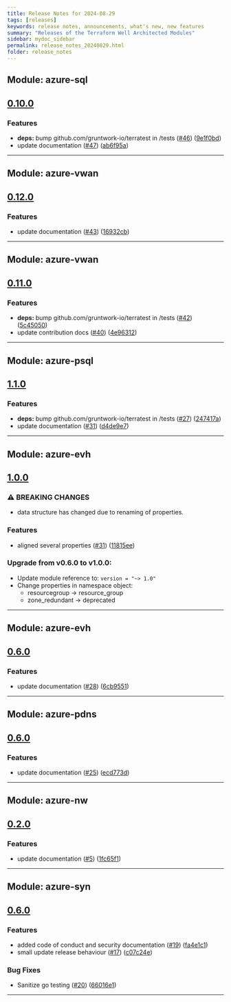 ```yaml
---
title: Release Notes for 2024-08-29
tags: [releases]
keywords: release notes, announcements, what's new, new features
summary: "Releases of the Terraform Well Architected Modules"
sidebar: mydoc_sidebar
permalink: release_notes_20240829.html
folder: release_notes
---
```


## Module: azure-sql
## [0.10.0](https://github.com/CloudNationHQ/terraform-azure-sql/releases/tag/v0.10.0)


### Features

* **deps:** bump github.com/gruntwork-io/terratest in /tests ([#46](https://github.com/CloudNationHQ/terraform-azure-sql/issues/46)) ([9e1f0bd](https://github.com/CloudNationHQ/terraform-azure-sql/commit/9e1f0bd790513643275951775fe439e501cc82c8))
* update documentation ([#47](https://github.com/CloudNationHQ/terraform-azure-sql/issues/47)) ([ab6f95a](https://github.com/CloudNationHQ/terraform-azure-sql/commit/ab6f95a3ca351026912bfb357da1947f4627f443))

---

## Module: azure-vwan
## [0.12.0](https://github.com/CloudNationHQ/terraform-azure-vwan/releases/tag/v0.12.0)


### Features

* update documentation ([#43](https://github.com/CloudNationHQ/terraform-azure-vwan/issues/43)) ([16932cb](https://github.com/CloudNationHQ/terraform-azure-vwan/commit/16932cb5899e723205ca5b05950f9b94976728d4))

---

## Module: azure-vwan
## [0.11.0](https://github.com/CloudNationHQ/terraform-azure-vwan/releases/tag/v0.11.0)


### Features

* **deps:** bump github.com/gruntwork-io/terratest in /tests ([#42](https://github.com/CloudNationHQ/terraform-azure-vwan/issues/42)) ([5c45050](https://github.com/CloudNationHQ/terraform-azure-vwan/commit/5c450502d04698c33117208de17f87821cc4d231))
* update contribution docs ([#40](https://github.com/CloudNationHQ/terraform-azure-vwan/issues/40)) ([4e96312](https://github.com/CloudNationHQ/terraform-azure-vwan/commit/4e96312c73dac1b354be0eaaa2ddf0057e3c0e94))

---

## Module: azure-psql
## [1.1.0](https://github.com/CloudNationHQ/terraform-azure-psql/releases/tag/v1.1.0)


### Features

* **deps:** bump github.com/gruntwork-io/terratest in /tests ([#27](https://github.com/CloudNationHQ/terraform-azure-psql/issues/27)) ([247417a](https://github.com/CloudNationHQ/terraform-azure-psql/commit/247417a24dfdf40002774f440d6373073ec98cc6))
* update documentation ([#31](https://github.com/CloudNationHQ/terraform-azure-psql/issues/31)) ([d4de9e7](https://github.com/CloudNationHQ/terraform-azure-psql/commit/d4de9e78a4b8d5b3a70c62c521ee8e63e81bbef8))

---

## Module: azure-evh
## [1.0.0](https://github.com/CloudNationHQ/terraform-azure-evh/releases/tag/v1.0.0)


### ⚠ BREAKING CHANGES

* data structure has changed due to renaming of properties.

### Features

* aligned several properties ([#31](https://github.com/CloudNationHQ/terraform-azure-evh/issues/31)) ([11815ee](https://github.com/CloudNationHQ/terraform-azure-evh/commit/11815ee793932708295f78dc5335f9bd27caa25f))

### Upgrade from v0.6.0 to v1.0.0:

- Update module reference to: `version = "~> 1.0"`
- Change properties in namespace object:
  - resourcegroup -> resource_group
  - zone_redundant -> deprecated

---

## Module: azure-evh
## [0.6.0](https://github.com/CloudNationHQ/terraform-azure-evh/releases/tag/v0.6.0)


### Features

* update documentation ([#28](https://github.com/CloudNationHQ/terraform-azure-evh/issues/28)) ([6cb9551](https://github.com/CloudNationHQ/terraform-azure-evh/commit/6cb9551cb94df34d7fa74963cc8a88e13ec2966b))

---

## Module: azure-pdns
## [0.6.0](https://github.com/CloudNationHQ/terraform-azure-pdns/releases/tag/v0.6.0)


### Features

* update documentation ([#25](https://github.com/CloudNationHQ/terraform-azure-pdns/issues/25)) ([ecd773d](https://github.com/CloudNationHQ/terraform-azure-pdns/commit/ecd773def4c508ad375f545e882a274e646c106d))

---

## Module: azure-nw
## [0.2.0](https://github.com/CloudNationHQ/terraform-azure-nw/releases/tag/v0.2.0)


### Features

* update documentation ([#5](https://github.com/CloudNationHQ/terraform-azure-nw/issues/5)) ([1fc65f1](https://github.com/CloudNationHQ/terraform-azure-nw/commit/1fc65f1fe2e8c41143efe4926a5ae1a9dd95c539))

---

## Module: azure-syn
## [0.6.0](https://github.com/CloudNationHQ/terraform-azure-syn/releases/tag/v0.6.0)


### Features

* added code of conduct and security documentation ([#19](https://github.com/CloudNationHQ/terraform-azure-syn/issues/19)) ([fa4e1c1](https://github.com/CloudNationHQ/terraform-azure-syn/commit/fa4e1c168e7fe6c0c509c97e8b234520bb9e6a26))
* small update release behaviour ([#17](https://github.com/CloudNationHQ/terraform-azure-syn/issues/17)) ([c07c24e](https://github.com/CloudNationHQ/terraform-azure-syn/commit/c07c24e27bdbfb2f30932f7e979b388f0577b758))


### Bug Fixes

* Sanitize go testing ([#20](https://github.com/CloudNationHQ/terraform-azure-syn/issues/20)) ([66016e1](https://github.com/CloudNationHQ/terraform-azure-syn/commit/66016e117a31ac38d8e798ca247ec693baf863eb))

---

